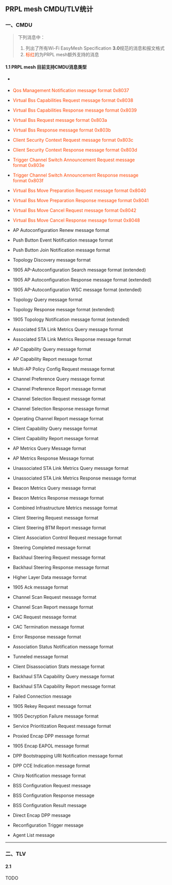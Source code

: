 ## PRPL mesh CMDU/TLV统计

### 一、CMDU

> 下列消息中：
>
> 1. 列出了所有Wi-Fi EasyMesh Specification **3.0**规范的消息和报文格式
> 2. <font color=#f40>标红</font>的为PRPL mesh额外支持的消息

#### 1.1 PRPL mesh 目前支持CMDU消息类型

- <font color=#f40></font>
- <font color=#f40>Qos Management Notification message format 0x8037</font>
- <font color=#f40>Virtual Bss Capabilities Request message format 0x8038</font>
- <font color=#f40>Virtual Bss Capabilities Response message format 0x8039</font>
- <font color=#f40>Virtual Bss Request message format 0x803a</font>
- <font color=#f40>Virtual Bss Response message format 0x803b</font>
- <font color=#f40>Client Security Context Request message format 0x803c</font>
- <font color=#f40>Client Security Context Response message format 0x803d</font>
- <font color=#f40>Trigger Channel Switch Announcement Request message format 0x803e</font>
- <font color=#f40>Trigger Channel Switch Announcement Response message format 0x803f</font>
- <font color=#f40>Virtual Bss Move Preparation Request message format 0x8040</font>
- <font color=#f40>Virtual Bss Move Preparation Response message format 0x8041</font>
- <font color=#f40>Virtual Bss Move Cancel Request message format 0x8042</font>
- <font color=#f40>Virtual Bss Move Cancel Response message format 0x8048</font>
- AP Autoconfiguration Renew message format
- Push Button Event Notification message format
- Push Button Join Notification message format
- Topology Discovery message format
- 1905 AP-Autoconfiguration Search message format (extended)
- 1905 AP Autoconfiguration Response message format (extended)
- 1905 AP-Autoconfiguration WSC message format (extended) 
- Topology Query message format
- Topology Response message format (extended)
- 1905 Topology Notification message format (extended)
- Associated STA Link Metrics Query message format
- Associated STA Link Metrics Response message format

- AP Capability Query message format
- AP Capability Report message format
- Multi-AP Policy Config Request message format
-  Channel Preference Query message format
- Channel Preference Report message format
- Channel Selection Request message format
- Channel Selection Response message format
- Operating Channel Report message format
- Client Capability Query message format
- Client Capability Report message format
- AP Metrics Query Message format
- AP Metrics Response Message format
- Unassociated STA Link Metrics Query message format
- Unassociated STA Link Metrics Response message format
- Beacon Metrics Query message format
- Beacon Metrics Response message format
- Combined Infrastructure Metrics message format
- Client Steering Request message format
- Client Steering BTM Report message format
- Client Association Control Request message format
- Steering Completed message format
- Backhaul Steering Request message format
- Backhaul Steering Response message format
- Higher Layer Data message format
- 1905 Ack message format
- Channel Scan Request message format
- Channel Scan Report message format
- CAC Request message format
- CAC Termination message format
- Error Response message format
- Association Status Notification message format
- Tunneled message format
- Client Disassociation Stats message format
- Backhaul STA Capability Query message format
- Backhaul STA Capability Report message format
- Failed Connection message
- 1905 Rekey Request message format
- 1905 Decryption Failure message format
- Service Prioritization Request message format
- Proxied Encap DPP message format
- 1905 Encap EAPOL message format
- DPP Bootstrapping URI Notification message format
- DPP CCE Indication message format
- Chirp Notification message format
- BSS Configuration Request message
- BSS Configuration Response message
- BSS Configuration Result message
- Direct Encap DPP message
- Reconfiguration Trigger message
- Agent List message



---



### 二、TLV

#### 2.1 

TODO